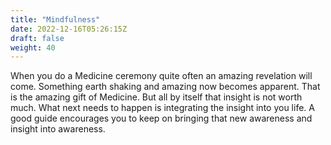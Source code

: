```yaml
---
title: "Mindfulness"
date: 2022-12-16T05:26:15Z
draft: false
weight: 40
---
```

When you do a Medicine ceremony quite often an amazing revelation will come. Something earth shaking and amazing now becomes apparent. That is the amazing gift of Medicine. But all by itself that insight is not worth much. What next needs to happen is integrating the insight into you life. A good guide encourages you to keep on bringing that new awareness and insight into awareness.